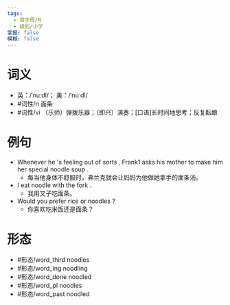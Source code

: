 ```yaml
---
tags:
  - 首字母/N
  - 级别/小学
掌握: false
模糊: false
---
```

# 词义
- 英：/ˈnuːdl/； 美：/ˈnuːdl/
- #词性/n  面条
- #词性/vi  （乐师）弹拨乐器；（即兴）演奏；[口语]长时间地思考；反复酝酿
# 例句
- Whenever he 's feeling out of sorts , Frank1 asks his mother to make him her special noodle soup .
	- 每当他身体不舒服时，弗兰克就会让妈妈为他做她拿手的面条汤。
- I eat noodle with the fork .
	- 我用叉子吃面条。
- Would you prefer rice or noodles ?
	- 你喜欢吃米饭还是面条？
# 形态
- #形态/word_third noodles
- #形态/word_ing noodling
- #形态/word_done noodled
- #形态/word_pl noodles
- #形态/word_past noodled
